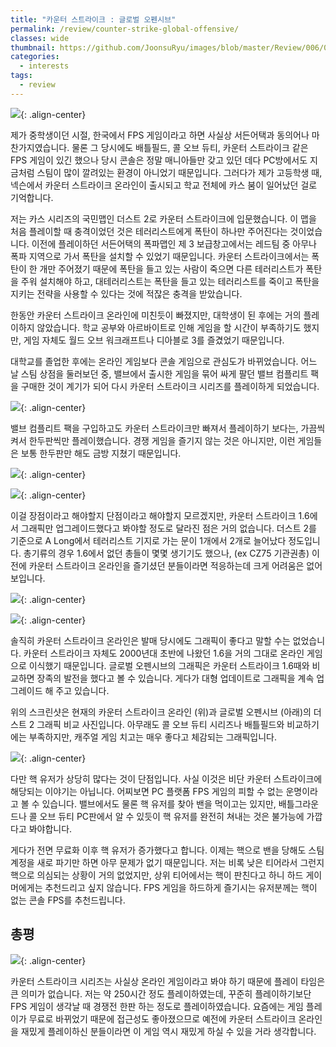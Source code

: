 ```yaml
---
title: "카운터 스트라이크 : 글로벌 오펜시브"
permalink: /review/counter-strike-global-offensive/
classes: wide
thumbnail: https://github.com/JoonsuRyu/images/blob/master/Review/006/00.jpg?raw=true
categories:
  - interests
tags:
  - review
---
```


![](https://github.com/JoonsuRyu/images/blob/master/Review/006/00.jpg?raw=true){: .align-center}

제가 중학생이던 시절, 한국에서 FPS 게임이라고 하면 사실상 서든어택과 동의어나 마찬가지였습니다. 물론 그 당시에도 배틀필드, 콜 오브 듀티, 카운터 스트라이크 같은 FPS 게임이 있긴 했으나 당시 콘솔은 정말 매니아들만 갖고 있던 데다 PC방에서도 지금처럼 스팀이 많이 깔려있는 환경이 아니었기 때문입니다. 그러다가 제가 고등학생 때, 넥슨에서 카운터 스트라이크 온라인이 출시되고 학교 전체에 카스 붐이 일어났던 걸로 기억합니다.

저는 카스 시리즈의 국민맵인 더스트 2로 카운터 스트라이크에 입문했습니다. 이 맵을 처음 플레이할 때 충격이었던 것은 테러리스트에게 폭탄이 하나만 주어진다는 것이었습니다. 이전에 플레이하던 서든어택의 폭파맵인 제 3 보급창고에서는 레드팀 중 아무나 폭파 지역으로 가서 폭탄을 설치할 수 있었기 때문입니다. 카운터 스트라이크에서는 폭탄이 한 개만 주어졌기 때문에 폭탄을 들고 있는 사람이 죽으면 다른 테러리스트가 폭탄을 주워 설치해야 하고, 대테러리스트는 폭탄을 들고 있는 테러리스트를 죽이고 폭탄을 지키는 전략을 사용할 수 있다는 것에 적잖은 충격을 받았습니다.

한동안 카운터 스트라이크 온라인에 미친듯이 빠졌지만, 대학생이 된 후에는 거의 플레이하지 않았습니다. 학교 공부와 아르바이트로 인해 게임을 할 시간이 부족하기도 했지만, 게임 자체도 월드 오브 워크래프트나 디아블로 3를 즐겼었기 때문입니다.

대학교를 졸업한 후에는 온라인 게임보다 콘솔 게임으로 관심도가 바뀌었습니다. 어느 날 스팀 상점을 둘러보던 중, 밸브에서 출시한 게임을 묶어 싸게 팔던 밸브 컴플리트 팩을 구매한 것이 계기가 되어 다시 카운터 스트라이크 시리즈를 플레이하게 되었습니다.

![](https://github.com/JoonsuRyu/images/blob/master/Review/006/01.png?raw=true){: .align-center}

밸브 컴플리트 팩을 구입하고도 카운터 스트라이크만 빠져서 플레이하기 보다는, 가끔씩 켜서 한두판씩만 플레이했습니다. 경쟁 게임을 즐기지 않는 것은 아니지만, 이런 게임들은 보통 한두판만 해도 금방 지쳤기 때문입니다.

![](https://github.com/JoonsuRyu/images/blob/master/Review/006/02.jpg?raw=true){: .align-center}

![](https://github.com/JoonsuRyu/images/blob/master/Review/006/03.jpg?raw=true){: .align-center}

이걸 장점이라고 해야할지 단점이라고 해야할지 모르겠지만, 카운터 스트라이크 1.6에서 그래픽만 업그레이드했다고 봐야할 정도로 달라진 점은 거의 없습니다. 더스트 2를 기준으로 A Long에서 테러리스트 기지로 가는 문이 1개에서 2개로 늘어났다 정도입니다. 총기류의 경우 1.6에서 없던 총들이 몇몇 생기기도 했으나, (ex CZ75 기관권총) 이전에 카운터 스트라이크 온라인을 즐기셨던 분들이라면 적응하는데 크게 어려움은 없어 보입니다.

![](https://github.com/JoonsuRyu/images/blob/master/Review/006/04.png?raw=true){: .align-center}

![](https://github.com/JoonsuRyu/images/blob/master/Review/006/05.jpg?raw=true){: .align-center}

솔직히 카운터 스트라이크 온라인은 발매 당시에도 그래픽이 좋다고 말할 수는 없었습니다. 카운터 스트라이크 자체도 2000년대 초반에 나왔던 1.6을 거의 그대로 온라인 게임으로 이식했기 때문입니다. 글로벌 오펜시브의 그래픽은 카운터 스트라이크 1.6때와 비교하면 장족의 발전을 했다고 볼 수 있습니다. 게다가 대형 업데이트로 그래픽을 계속 업그레이드 해 주고 있습니다.

위의 스크린샷은 현재의 카운터 스트라이크 온라인 (위)과 글로벌 오펜시브 (아래)의 더스트 2 그래픽 비교 사진입니다. 아무래도 콜 오브 듀티 시리즈나 배틀필드와 비교하기에는 부족하지만, 캐주얼 게임 치고는 매우 좋다고 체감되는 그래픽입니다.

![](https://github.com/JoonsuRyu/images/blob/master/Review/006/06.png?raw=true){: .align-center}

다만 핵 유저가 상당히 많다는 것이 단점입니다. 사실 이것은 비단 카운터 스트라이크에 해당되는 이야기는 아닙니다. 어찌보면 PC 플랫폼 FPS 게임의 피할 수 없는 운명이라고 볼 수 있습니다. 밸브에서도 물론 핵 유저를 찾아 밴을 먹이고는 있지만, 배틀그라운드나 콜 오브 듀티 PC판에서 알 수 있듯이 핵 유저를 완전히 쳐내는 것은 불가능에 가깝다고 봐야합니다.

게다가 전면 무료화 이후 핵 유저가 증가했다고 합니다. 이제는 핵으로 밴을 당해도 스팀 계정을 새로 파기만 하면 아무 문제가 없기 때문입니다. 저는 비록 낮은 티어라서 그런지 핵으로 의심되는 상황이 거의 없었지만, 상위 티어에서는 핵이 판친다고 하니 하드 게이머에게는 추천드리고 싶지 않습니다. FPS 게임을 하드하게 즐기시는 유저분께는 핵이 없는 콘솔 FPS를 추천드립니다.

## 총평

![](https://github.com/JoonsuRyu/images/blob/master/Review/006/07.png?raw=true){: .align-center}

카운터 스트라이크 시리즈는 사실상 온라인 게임이라고 봐야 하기 때문에 플레이 타임은 큰 의미가 없습니다. 저는 약 250시간 정도 플레이하였는데, 꾸준히 플레이하기보단 FPS 게임이 생각날 때 경쟁전 한판 하는 정도로 플레이하였습니다. 요즘에는 게임 플레이가 무료로 바뀌었기 때문에 접근성도 좋아졌으므로 예전에 카운터 스트라이크 온라인을 재밌게 플레이하신 분들이라면 이 게임 역시 재밌게 하실 수 있을 거라 생각합니다.